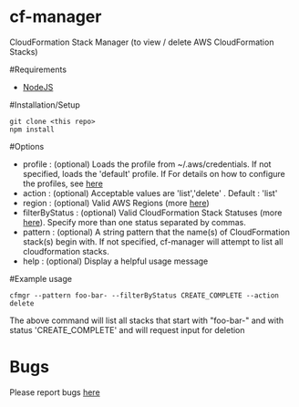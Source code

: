 # cf-manager
CloudFormation Stack Manager (to view / delete AWS CloudFormation Stacks)

#Requirements

- [NodeJS](http://nodejs.org/)

#Installation/Setup

    git clone <this repo>
    npm install
    
#Options
- profile : (optional) Loads the profile from ~/.aws/credentials. If not specified, loads the 'default' profile. If For details on how to configure the profiles, see [here](http://docs.aws.amazon.com/cli/latest/userguide/cli-chap-getting-started.html#cli-multiple-profiles)
- action : (optional) Acceptable values are 'list','delete' . Default : 'list'
- region : (optional) Valid AWS Regions (more [here](http://docs.aws.amazon.com/general/latest/gr/rande.html))
- filterByStatus : (optional) Valid CloudFormation Stack Statuses (more [here](http://docs.aws.amazon.com/AWSCloudFormation/latest/UserGuide/using-cfn-describing-stacks.html)). Specify more than one status separated by commas.
- pattern : (optional) A string pattern that the name(s) of CloudFormation stack(s) begin with. If not specified, cf-manager will attempt to list all cloudformation stacks.  
- help : (optional) Display a helpful usage message

#Example usage

    cfmgr --pattern foo-bar- --filterByStatus CREATE_COMPLETE --action delete
The above command will list all stacks that start with "foo-bar-" and with status 'CREATE_COMPLETE' and will request input for deletion

# Bugs

Please report bugs [here](https://github.com/ivarrian/cf-manager/issues)